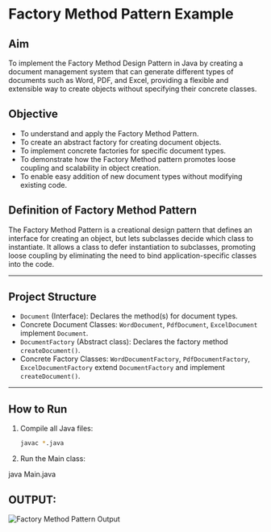 # Factory Method Pattern Example

## Aim
To implement the Factory Method Design Pattern in Java by creating a document management system that can generate different types of documents such as Word, PDF, and Excel, providing a flexible and extensible way to create objects without specifying their concrete classes.

## Objective
- To understand and apply the Factory Method Pattern.
- To create an abstract factory for creating document objects.
- To implement concrete factories for specific document types.
- To demonstrate how the Factory Method pattern promotes loose coupling and scalability in object creation.
- To enable easy addition of new document types without modifying existing code.

## Definition of Factory Method Pattern
The Factory Method Pattern is a creational design pattern that defines an interface for creating an object, but lets subclasses decide which class to instantiate. It allows a class to defer instantiation to subclasses, promoting loose coupling by eliminating the need to bind application-specific classes into the code.

---

## Project Structure
- `Document` (Interface): Declares the method(s) for document types.
- Concrete Document Classes: `WordDocument`, `PdfDocument`, `ExcelDocument` implement `Document`.
- `DocumentFactory` (Abstract class): Declares the factory method `createDocument()`.
- Concrete Factory Classes: `WordDocumentFactory`, `PdfDocumentFactory`, `ExcelDocumentFactory` extend `DocumentFactory` and implement `createDocument()`.

---

## How to Run
1. Compile all Java files:
   ```bash
   javac *.java

2. Run the Main class:

java Main.java

## OUTPUT:
![Factory Method Pattern Output](https://github.com/user-attachments/assets/950136d8-945e-43e6-9e0b-889880432b40)

